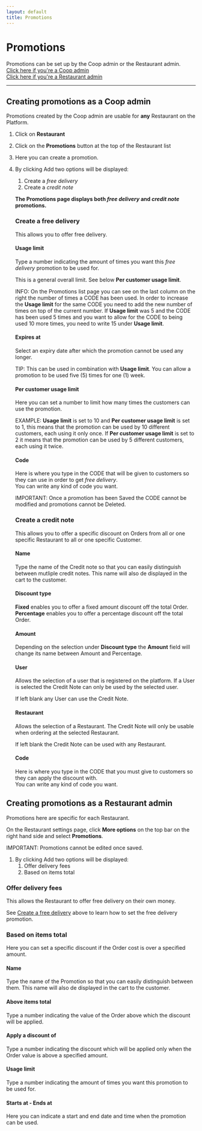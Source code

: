 ```yaml
---
layout: default
title: Promotions
---
```



# Promotions

<div class="alert mt-3 alert-info" role="alert">
Promotions can be set up by the Coop admin or the Restaurant admin.<br>
<a href="">Click here if you're a Coop admin</a><br>
<a href="">Click here if you're a Restaurant admin</a>
</div>

---

## Creating promotions as a Coop admin

<div class="alert mt-3 alert-info" role="alert">
Promotions created by the Coop admin are usable for <strong>any</strong> Restaurant on the Platform.
</div>

1. Click on <i class="fa fa-cutlery"></i> **Restaurant**
2. Click on the **Promotions** button at the top of the Restaurant list
3. Here you can create a promotion.
4. By clicking <span class="badge badge-success"> <i class="fa fa-plus"></i> Add</span> two options will be displayed:
   1. Create a *free delivery*
   2. Create a *credit note*  

   **The Promotions page displays both *free delivery* and *credit note* promotions.**
   
   ### Create a free delivery

   <div class="alert mt-3 alert-info" role="alert">
   This allows you to offer free delivery.
   </div>

   #### **Usage limit**
   Type a number indicating the amount of times you want this *free delivery* promotion to be used for. 
   
   This is a general overall limit. See below **Per customer usage limit**.

   <div class="shadow p-3 mb-5 bg-white rounded border border-info">
   <span class="badge badge-info">INFO:</span>
   <span> On the Promotions list page you can see on the last column on the right the number of times a CODE has been used. In order to increase the <strong>Usage limit</strong> for the same CODE you need to add the new number of times on top of the current number. If <strong>Usage limit</strong> was 5 and the CODE has been used 5 times and you want to allow for the CODE to being used 10 more times, you need to write 15 under <strong>Usage limit</strong>.</span>
   </div>

   #### **Expires at**
   Select an expiry date after which the promotion cannot be used any longer. 

   <div class="shadow p-3 mb-5 bg-white rounded border border-primary">
   <span class="badge badge-primary">TIP:</span>
   <span> This can be used in combination with <strong>Usage limit</strong>. You can allow a promotion to be used five (5) times for one (1) week.</span>
   </div>

   #### **Per customer usage limit**
   Here you can set a number to limit how many times the customers can use the promotion.

   <div class="shadow p-3 mb-5 bg-white rounded border border-primary">
   <span class="badge badge-primary">EXAMPLE:</span>
   <span> <strong>Usage limit</strong> is set to 10 and <strong>Per customer usage limit</strong> is set to 1, this means that the promotion can be used by 10 different customers, each using it only once. If <strong>Per customer usage limit</strong> is set to 2 it means that the promotion can be used by 5 different customers, each using it twice.</span>
   </div>

   #### **Code**
   Here is where you type in the CODE that will be given to customers so they can use in order to get *free delivery*.  
   You can write any kind of code you want.

   <div class="shadow p-3 mb-5 bg-white rounded border border-warning">
   <span class="badge badge-warning">IMPORTANT:</span>
   <span> Once a promotion has been Saved the CODE cannot be modified and promotions cannot be Deleted.</span>
   </div>

   ### Create a credit note

   <div class="alert mt-3 alert-info" role="alert">
   This allows you to offer a specific discount on Orders from all or one specific Restaurant to all or one specific Customer.
   </div>

   #### **Name** 
   Type the name of the Credit note so that you can easily distinguish between mutliple credit notes. This name will also de displayed in the cart to the customer.

   #### **Discount type**

   **Fixed** enables you to offer a fixed amount discount off the total Order.
   **Percentage** enables you to offer a percentage discount off the total Order.

   #### **Amount**

   Depending on the selection under **Discount type** the **Amount** field will change its name between Amount and Percentage.

   #### **User**

   Allows the selection of a user that is registered on the platform. If a User is selected the Credit Note can only be used by the selected user.

   If left blank any User can use the Credit Note.

   #### **Restaurant**
   Allows the selection of a Restaurant. The Credit Note will only be usable when ordering at the selected Restaurant. 

   If left blank the Credit Note can be used with any Restaurant.

   #### **Code**

   Here is where you type in the CODE that you must give to customers so they can apply the discount with.  
   You can write any kind of code you want.

## Creating promotions as a Restaurant admin

<div class="alert mt-3 alert-info" role="alert">
Promotions here are specific for each Restaurant.
</div>

On the Restaurant settings page, click **More options** on the top bar on the right hand side and select <i class="fa fa-bar-chart"></i> **Promotions**.

<div class="shadow p-3 mb-5 bg-white rounded border border-primary">
<span class="badge badge-primary">IMPORTANT:</span>
<span> Promotions cannot be edited once saved.</span>
</div>

1. By clicking <span class="badge badge-success"> <i class="fa fa-plus"></i> Add</span> two options will be displayed:
   1. Offer delivery fees
   2. Based on items total

### Offer delivery fees
<div class="alert mt-3 alert-info" role="alert">
This allows the Restaurant to offer free delivery on their own money.
</div>


See [Create a free delivery](#create-a-free-delivery) above to learn how to set the free delivery promotion.

### Based on items total

<div class="alert mt-3 alert-info" role="alert">
Here you can set a specific discount if the Order cost is over a specified amount.
</div>

#### **Name** 
Type the name of the Promotion so that you can easily distinguish between them. This name will also de displayed in the cart to the customer.

#### **Above items total**
Type a number indicating the value of the Order above which the discount will be applied.

#### **Apply a discount of**
Type a number indicating the discount which will be applied only when the Order value is above a specified amount.

#### **Usage limit**
Type a number indicating the amount of times you want this promotion to be used for. 

#### **Starts at - Ends at**

Here you can indicate a start and end date and time when the promotion can be used.

